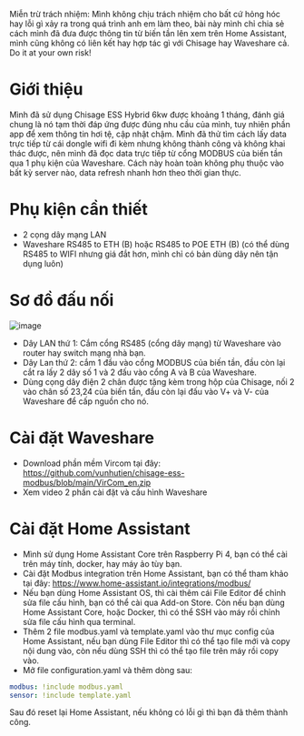 Miễn trừ trách nhiệm: Mình không chịu trách nhiệm cho bất cứ hỏng hóc hay lỗi gì xảy ra trong quá trình anh em làm theo, bài này mình chỉ chia sẻ cách mình đã đưa được thông tin từ biến tần lên xem trên Home Assistant, mình cũng không có liên kết hay hợp tác gì với Chisage hay Waveshare cả. Do it at your own risk!

# Giới thiệu
Mình đã sử dụng Chisage ESS Hybrid 6kw được khoảng 1 tháng, đánh giá chung là nó tạm thời đáp ứng được đúng nhu cầu của mình, tuy nhiên phần app để xem thông tin hơi tệ, cập nhật chậm. Mình đã thử tìm cách lấy data trực tiếp từ cái dongle wifi đi kèm nhưng không thành công và không khai thác được, nên mình đã đọc data trực tiếp từ cổng MODBUS của biến tần qua 1 phụ kiện của Waveshare. Cách này hoàn toàn không phụ thuộc vào bất kỳ server nào, data refresh nhanh hơn theo thời gian thực.

# Phụ kiện cần thiết
- 2 cọng dây mạng LAN
- Waveshare RS485 to ETH (B) hoặc RS485 to POE ETH (B) (có thể dùng RS485 to WIFI nhưng giá đắt hơn, mình chỉ có bản dùng dây nên tận dụng luôn)

# Sơ đồ đấu nối
![image](https://github.com/user-attachments/assets/114e8771-5f3e-4dcb-b579-ac593493d97f)

- Dây LAN thứ 1: Cắm cổng RS485 (cổng dây mạng) từ Waveshare vào router hay switch mạng nhà bạn.
- Dây Lan thứ 2: cắm 1 đầu vào cổng MODBUS của biến tần, đầu còn lại cắt ra lấy 2 dây số 1 và 2 đấu vào cổng A và B của Waveshare.
- Dùng cọng dây điện 2 chân được tặng kèm trong hộp của Chisage, nối 2 vào chân số 23,24 của biến tần, đầu còn lại đấu vào V+ và V- của Waveshare để cấp nguồn cho nó.

# Cài đặt Waveshare
- Download phần mềm Vircom tại đây: https://github.com/vunhutien/chisage-ess-modbus/blob/main/VirCom_en.zip
- Xem video 2 phần cài đặt và cấu hình Waveshare

# Cài đặt Home Assistant
- Mình sử dụng Home Assistant Core trên Raspberry Pi 4, bạn có thể cài trên máy tính, docker, hay máy ảo tùy bạn.
- Cài đặt Modbus integration trên Home Assistant, bạn có thể tham khảo tại đây: https://www.home-assistant.io/integrations/modbus/
- Nếu bạn dùng Home Assistant OS, thì cài thêm cái File Editor để chỉnh sửa file cấu hình, bạn có thể cài qua Add-on Store. Còn nếu bạn dùng Home Assistant Core, hoặc Docker, thì có thể SSH vào máy rồi chỉnh sửa file cấu hình qua terminal.
- Thêm 2 file modbus.yaml và template.yaml vào thư mục config của Home Assistant, nếu bạn dùng File Editor thì có thể tạo file mới và copy nội dung vào, còn nếu dùng SSH thì có thể tạo file trên máy rồi copy vào.
- Mở file configuration.yaml và thêm dòng sau:
```yaml
modbus: !include modbus.yaml
sensor: !include template.yaml
```

Sau đó reset lại Home Assistant, nếu không có lỗi gì thì bạn đã thêm thành công.



